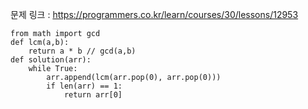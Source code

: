 문제 링크 : https://programmers.co.kr/learn/courses/30/lessons/12953

```
from math import gcd
def lcm(a,b):
    return a * b // gcd(a,b)
def solution(arr):
    while True:
        arr.append(lcm(arr.pop(0), arr.pop(0)))
        if len(arr) == 1:
            return arr[0]
```

